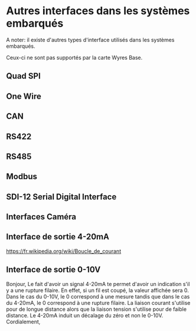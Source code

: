 # Autres interfaces dans les systèmes embarqués

A noter: il existe d'autres types d'interface utilisés dans les systèmes embarqués.

Ceux-ci ne sont pas supportés par la carte Wyres Base.

## Quad SPI

## One Wire

## CAN

## RS422

## RS485

## Modbus

## SDI-12 Serial Digital Interface

## Interfaces Caméra

## Interface de sortie 4-20mA

https://fr.wikipedia.org/wiki/Boucle_de_courant

## Interface de sortie 0-10V

Bonjour, Le fait d'avoir un signal 4-20mA te permet d'avoir un indication s'il y a une rupture filaire. En effet, si un fil est coupé, la valeur affichée sera 0. Dans le cas du 0-10V, le 0 correspond à une mesure tandis que dans le cas du 4-20mA, le 0 correspond à une rupture filaire. La liaison courant s'utilise pour de longue distance alors que la liaison tension s'utilise pour de faible distance. Le 4-20mA induit un décalage du zéro et non le 0-10V. Cordialement, 